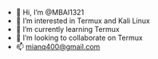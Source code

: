- 👋 Hi, I’m @MBAI1321
- 👀 I’m interested in Termux and Kali Linux
- 🌱 I’m currently learning Termux
- 💞️ I’m looking to collaborate on Termux
- 📫 mianq400@gmail.com

<!---
MBAI1321/MBAI1321 is a ✨ special ✨ repository because its `README.md` (this file) appears on your GitHub profile.
You can click the Preview link to take a look at your changes.
--->

